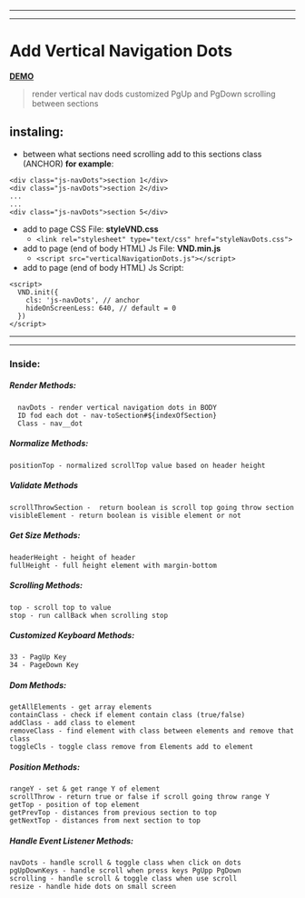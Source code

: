 ________________________________________________________
________________________________________________________
# Add Vertical Navigation Dots

**[DEMO](https://sakalx.github.io/Navigate-Dots)**

> render vertical nav dods
 customized PgUp and PgDown scrolling between sections

## instaling:
+ between what sections need scrolling
add to this sections class (ANCHOR) **for example**:
```
<div class="js-navDots">section 1</div>
<div class="js-navDots">section 2</div>
...
...
<div class="js-navDots">section 5</div>
```
+ add to page CSS File: **styleVND.css**
  + `<link rel="stylesheet" type="text/css" href="styleNavDots.css">`
+ add to page (end of body HTML) Js File: **VND.min.js**
    + `<script src="verticalNavigationDots.js"></script>`
+ add to page (end of body HTML) Js Script:
```
<script>
  VND.init({
    cls: 'js-navDots', // anchor
    hideOnScreenLess: 640, // default = 0
  })
</script>
```

________________________________________________________
________________________________________________________

### Inside:
##### Render Methods:
```
  navDots - render vertical navigation dots in BODY
  ID fod each dot - nav-toSection#${indexOfSection}
  Class - nav__dot
```
##### Normalize Methods:
```
positionTop - normalized scrollTop value based on header height
```
##### Validate Methods
```
scrollThrowSection -  return boolean is scroll top going throw section
visibleElement - return boolean is visible element or not
```
##### Get Size Methods:
```
headerHeight - height of header
fullHeight - full height element with margin-bottom
```
##### Scrolling Methods:
```
top - scroll top to value
stop - run callBack when scrolling stop
```
##### Customized Keyboard Methods:
```
33 - PagUp Key
34 - PageDown Key
```
##### Dom Methods:
```
getAllElements - get array elements
containClass - check if element contain class (true/false)
addClass - add class to element
removeClass - find element with class between elements and remove that class
toggleCls - toggle class remove from Elements add to element
```
##### Position Methods:
```
rangeY - set & get range Y of element
scrollThrow - return true or false if scroll going throw range Y
getTop - position of top element
getPrevTop - distances from previous section to top
getNextTop - distances from next section to top
```
##### Handle Event Listener Methods:
```
navDots - handle scroll & toggle class when click on dots
pgUpDownKeys - handle scroll when press keys PgUpp PgDown
scrolling - handle scroll & toggle class when use scroll
resize - handle hide dots on small screen
```
